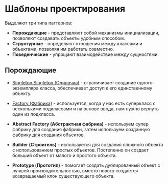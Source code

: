 # Шаблоны проектирования

<a name="patterns"></a>

Выделяют три типа паттернов:
- **Порождающие** - представляют собой механизмы инициализации, позволяют создавать объекты удобным способом.
- **Структурные** - определяют отношения между классами и объектами, позволяя им работать совместно.
- **Поведенческие** - упрощают взаимодействие между сущностями.

## Порождающие

- [Singleton.Singleton (Одиночка)](Singleton/README.md) - ограничивает создание одного экземпляра класса, обеспечивает доступ к его единственному объекту.

- [Factory (Фабрика)](Factory/README.md) - используется, когда у нас есть суперкласс с несколькими подклассами и на основе ввода, нам нужно вернуть один из подкласса.
- **Abstract Factory (Абстрактная фабрика)** - используем супер фабрику для создания фабрики, затем используем созданную фабрику для создания объектов.
- **Builder (Строитель)** - используется для создания сложного объекта с использованием простых объектов. Постепенно он создает больший объект от малого и простого объекта.
- **Prototype (Прототип)** - помогает создать дублированный объект с лучшей производительностью, вместо нового создается возвращаемый клон существующего объекта.